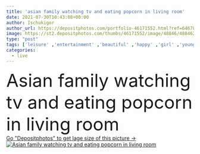 ```yaml
---
title: 'asian family watching tv and eating popcorn in living room'
date: 2021-07-30T10:43:08+00:00
author: Ischukigor
author_url: https://depositphotos.com/portfolio-46171552.html?ref=64678756
image: https://st2.depositphotos.com/thumbs/46171552/image/48846/488462560/api_thumb_450.jpg?forcejpeg=true
type: "post"
tags: ['leisure' ,'entertainment' ,'beautiful' ,'happy' ,'girl' ,'young' ,'smiling' ,'people' ,'cheerful' ,'cute' ,'food' ,'tasty' ,'delicious' ,'snack' ,'child' ,'family' ,'brunette' ,'sit' ,'kid' ,'watch' ,'emotion' ,'eat' ,'adorable' ,'home' ,'click' ,'together' ,'indoors' ,'asian' ,'film' ,'attractive' ,'daughter' ,'toddler' ,'handsome' ,'mother' ,'movie' ,'sofa' ,'parents' ,'wife' ,'husband' ,'father' ,'tv' ,'couch' ,'relationship' ,'channels' ,'popcorn' ,'Living Room' ,'remote controller' ]
categories: 
  - live
---
```

<div aling="center">
            <font size="60"> Asian family watching tv and eating popcorn in living room</font>   
</div>
<div>
    <a href='https://st2.depositphotos.com/thumbs/46171552/image/48846/488462560/api_thumb_450.jpg?forcejpeg=true?ref=64678756' target=_blank > Go "Depositphotos" to get lage size of this picture ->
        <img href='https://st2.depositphotos.com/thumbs/46171552/image/48846/488462560/api_thumb_450.jpg?forcejpeg=true?ref=64678756' src='https://st2.depositphotos.com/46171552/48846/i/950/depositphotos_488462560-stock-photo-asian-family-watching-eating-popcorn.jpg?forcejpeg=true' alt='Asian family watching tv and eating popcorn in living room' >
    </a>
</div>
